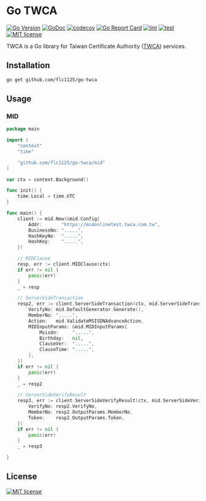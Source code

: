 # Go TWCA

[![Go Version](https://badgen.net/github/release/flc1125/go-twca/stable)](https://github.com/flc1125/go-twca/releases)
[![GoDoc](https://pkg.go.dev/badge/github.com/go-kratos-ecosystem)](https://pkg.go.dev/github.com/flc1125/go-twca)
[![codecov](https://codecov.io/gh/flc1125/go-twca/graph/badge.svg?token=i8RgDRbbDD)](https://codecov.io/gh/flc1125/go-twca)
[![Go Report Card](https://goreportcard.com/badge/github.com/flc1125/go-twca)](https://goreportcard.com/report/github.com/flc1125/go-twca)
[![lint](https://github.com/flc1125/go-twca/actions/workflows/lint.yml/badge.svg)](https://github.com/flc1125/go-twca/actions/workflows/lint.yml)
[![test](https://github.com/flc1125/go-twca/actions/workflows/test.yml/badge.svg)](https://github.com/flc1125/go-twca/actions/workflows/test.yml)
[![MIT license](https://img.shields.io/badge/license-MIT-brightgreen.svg)](https://opensource.org/licenses/MIT)

TWCA is a Go library for Taiwan Certificate Authority ([TWCA](https://www.twca.com.tw/)) services.

## Installation

```bash
go get github.com/flc1125/go-twca
```

## Usage

### MID

```go
package main

import (
	"context"
	"time"

	"github.com/flc1125/go-twca/mid"
)

var ctx = context.Background()

func init() {
	time.Local = time.UTC
}

func main() {
	client := mid.New(&mid.Config{
		Addr:       "https://midonlinetest.twca.com.tw",
		BusinessNo: ".....",
		HashKeyNo:  ".....",
		HashKey:    ".....",
	})

	// MIDClause
	resp, err := client.MIDClause(ctx)
	if err != nil {
		panic(err)
	}
	_ = resp

	// ServerSideTransaction
	resp2, err := client.ServerSideTransaction(ctx, mid.ServerSideTransactionRequest{
		VerifyNo: mid.DefaultGenerator.Generate(),
		MemberNo: ".....",
		Action:   mid.ValidateMSISDNAdvanceAction,
		MIDInputParams: &mid.MIDInputParams{
			Msisdn:     ".....",
			Birthday:   nil,
			ClauseVer:  ".....",
			ClauseTime: ".....",
		},
	})
	if err != nil {
		panic(err)
	}
	_ = resp2

	// ServerSideVerifyResult
	resp3, err := client.ServerSideVerifyResult(ctx, mid.ServerSideVerifyResultRequest{
		VerifyNo: resp2.VerifyNo,
		MemberNo: resp2.OutputParams.MemberNo,
		Token:    resp2.OutputParams.Token,
	})
	if err != nil {
		panic(err)
	}
	_ = resp3

}
```

## License

[![MIT license](https://img.shields.io/badge/license-MIT-brightgreen.svg)](https://opensource.org/licenses/MIT)
